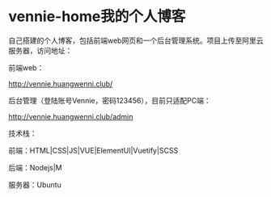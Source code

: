 # vennie-home我的个人博客

自己搭建的个人博客，包括前端web网页和一个后台管理系统。项目上传至阿里云服务器，访问地址：

前端web：

http://vennie.huangwenni.club/

后台管理（登陆账号Vennie，密码123456），目前只适配PC端：

http://vennie.huangwenni.club/admin

技术栈：

前端：HTML|CSS|JS|VUE|ElementUI|Vuetify|SCSS

后端：Nodejs|M

服务器：Ubuntu
